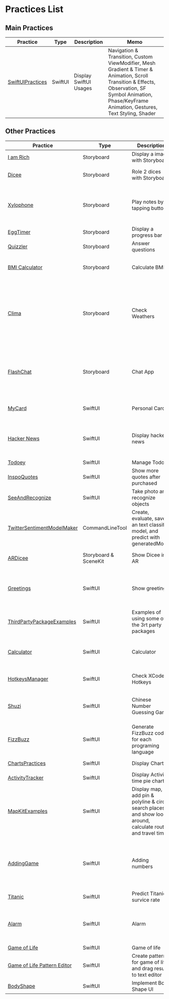 # Practices List

## Main Practices

| Practice                                                                                           | Type    | Description            | Memo                                                                                                                                                                                                     |
| -------------------------------------------------------------------------------------------------- | ------- | ---------------------- | -------------------------------------------------------------------------------------------------------------------------------------------------------------------------------------------------------- |
| [SwiftUIPractices](https://github.com/jinyongnan810/swift-ui-practices/tree/main/SwiftUIPractices) | SwiftUI | Display SwiftUI Usages | Navigation & Transition, Custom ViewModifier, Mesh Gradient & Timer & Animation, Scroll Transition & Effects, Observation, SF Symbol Animation, Phase/KeyFrame Animation, Gestures, Text Styling, Shader |

## Other Practices

| Practice                                                                                                                         | Type                  | Description                                                                                                   | Memo                                                                                                                                                                            |
| -------------------------------------------------------------------------------------------------------------------------------- | --------------------- | ------------------------------------------------------------------------------------------------------------- | ------------------------------------------------------------------------------------------------------------------------------------------------------------------------------- |
| [I am Rich](https://github.com/jinyongnan810/swift-ui-practices/tree/main/I%20am%20Rich)                                         | Storyboard            | Display a image with Storyboard                                                                               |                                                                                                                                                                                 |
| [Dicee](https://github.com/jinyongnan810/swift-ui-practices/tree/main/Dicee)                                                     | Storyboard            | Role 2 dices with Storyboard                                                                                  | Link UI to code, avoid blocking UI, Alignment and Constraints                                                                                                                   |
| [Xylophone](https://github.com/jinyongnan810/swift-ui-practices/tree/main/Xylophone)                                             | Storyboard            | Play notes by tapping buttons                                                                                 | Link onPressed method to multiple buttons, AVAudioPlayer, Load bundle files, UIView.animate                                                                                     |
| [EggTimer](https://github.com/jinyongnan810/swift-ui-practices/tree/main/EggTimer)                                               | Storyboard            | Display a progress bar                                                                                        | Timer, Progress View + UIView.animate                                                                                                                                           |
| [Quizzler](https://github.com/jinyongnan810/swift-ui-practices/tree/main/Quizzler)                                               | Storyboard            | Answer questions                                                                                              | MVC pattern, struct, mutating struct                                                                                                                                            |
| [BMI Calculator](https://github.com/jinyongnan810/swift-ui-practices/tree/main/BMI%20Calculator)                                 | Storyboard            | Calculate BMI                                                                                                 | Multiple ViewController, use segue to show modal view                                                                                                                           |
| [Clima](https://github.com/jinyongnan810/swift-ui-practices/tree/main/Clima)                                                     | Storyboard            | Check Weathers                                                                                                | Light and Dark mode color & image, using pdf(or any vector image) as image, Make API call & Parse JSON, Protocol & Delegate, Request location & handle permission, hide API Key |
| [FlashChat](https://github.com/jinyongnan810/swift-ui-practices/tree/main/FlashChat)                                             | Storyboard            | Chat App                                                                                                      | Embed in Navigation Controller, auto and manual segue, Firebase Auth/Firestore, TableView, avoid Keyboard, keyboard actions                                                     |
| [MyCard](https://github.com/jinyongnan810/swift-ui-practices/tree/main/MyCard)                                                   | SwiftUI               | Personal Card                                                                                                 | Import fonts, Extract Views, Show toast & bind status                                                                                                                           |
| [Hacker News](https://github.com/jinyongnan810/swift-ui-practices/tree/main/HackerNews)                                          | SwiftUI               | Display hacker news                                                                                           | SwiftUI list, NavigationView & NavigationLink, Networking, Publish data, Display webview & show loading                                                                         |
| [Todoey](https://github.com/jinyongnan810/swift-ui-practices/tree/main/Todoey)                                                   | SwiftUI               | Manage Todos                                                                                                  | SwiftUI Core Data,                                                                                                                                                              |
| [InspoQuotes](https://github.com/jinyongnan810/swift-ui-practices/tree/main/InspoQuotes)                                         | SwiftUI               | Show more quotes after purchased                                                                              | Check, detect, and make In-App purchases                                                                                                                                        |
| [SeeAndRecognize](https://github.com/jinyongnan810/swift-ui-practices/tree/main/SeeAndRecognize)                                 | SwiftUI               | Take photo and recognize objects                                                                              | Take photo, CoreML                                                                                                                                                              |
| [TwitterSentimentModelMaker](https://github.com/jinyongnan810/swift-ui-practices/tree/main/TwitterSentimentModelMaker)           | CommandLineTool       | Create, evaluate, save an text classify model, and predict with generatedModel                                | CreateML, NLP classify model                                                                                                                                                    |
| [ARDicee](https://github.com/jinyongnan810/swift-ui-practices/tree/main/ARDicee)                                                 | Storyboard & SceneKit | Show Dicee in AR                                                                                              | Display Objects in AR, Detect plane, Set object position                                                                                                                        |
| [Greetings](https://github.com/jinyongnan810/swift-ui-practices/tree/main/Greetings)                                             | SwiftUI               | Show greetings                                                                                                | Light and Dark mode, Localization and @AppStorage, Handle landscape mode, Detect iPad. Share code with mac app                                                                  |
| [ThirdPartyPackageExamples](https://github.com/jinyongnan810/swift-ui-practices/tree/main/ThirdPartyPackageExamples)             | SwiftUI               | Examples of using some of the 3rt party packages                                                              | [Lottie](https://airbnb.io/lottie/#/ios?id=swiftui)                                                                                                                             |
| [Calculator](https://github.com/jinyongnan810/swift-ui-practices/tree/main/Calculator)                                           | SwiftUI               | Calculator                                                                                                    | Light and dark mode, AnyView, NSExpression, NumberFormatter, Detect iPad                                                                                                        |
| [HotkeysManager](https://github.com/jinyongnan810/swift-ui-practices/tree/main/HotkeysManager)                                   | SwiftUI               | Check XCode Hotkeys                                                                                           | Display list sections, search list, Theme for ipad and mac                                                                                                                      |
| [Shuzi](https://github.com/jinyongnan810/swift-ui-practices/tree/main/Shuzi)                                                     | SwiftUI               | Chinese Number Guessing Game                                                                                  | Unit Test, Text to speech, play sounds, display sheet and fullscreen view, fetch api data                                                                                       |
| [FizzBuzz](https://github.com/jinyongnan810/swift-ui-practices/tree/main/FizzBuzz)                                               | SwiftUI               | Generate FizzBuzz code for each programing language                                                           | Define Raw String, context menu, copy to clipboard                                                                                                                              |
| [ChartsPractices](https://github.com/jinyongnan810/swift-ui-practices/tree/main/ChartsPractices)                                 | SwiftUI               | Display Charts                                                                                                | Self-made and os-like charts                                                                                                                                                    |
| [ActivityTracker](https://github.com/jinyongnan810/swift-ui-practices/tree/main/ActivityTracker)                                 | SwiftUI               | Display Activity time pie chart                                                                               | Pie/Doughnut chart, SwiftData                                                                                                                                                   |
| [MapKitExamples](https://github.com/jinyongnan810/swift-ui-practices/tree/main/MapKitExamples)                                   | SwiftUI               | Display map, add pin & polyline & circle. search places and show look-around, calculate route and travel time | MapKit                                                                                                                                                                          |
| [AddingGame](https://github.com/jinyongnan810/swift-ui-practices/tree/main/AddingGame)                                           | SwiftUI               | Adding numbers                                                                                                | Repeated animation done by withAnimation alone, Migrate Core Data to SwiftData(ViewModels kept), Migrate observable object to @Observable Macro                                 |
| [Titanic](https://github.com/jinyongnan810/swift-ui-practices/tree/main/Titanic)                                                 | SwiftUI               | Predict Titanic survice rate                                                                                  | MakeML, CoreML                                                                                                                                                                  |
| [Alarm](https://github.com/jinyongnan810/swift-ui-practices/tree/main/Alarm)                                                     | SwiftUI               | Alarm                                                                                                         | Get/set time components of Date value, add font and apply globally, unit test, migrating swiftdata models                                                                       |
| [Game of Life](https://github.com/jinyongnan810/swift-ui-practices/tree/main/Game%20of%20Life)                                   | SwiftUI               | Game of life                                                                                                  | Canvas                                                                                                                                                                          |
| [Game of Life Pattern Editor](https://github.com/jinyongnan810/swift-ui-practices/tree/main/Game%20of%20Life%20Pattern%20Editor) | SwiftUI               | Create patterns for game of life, and drag results to text editor                                             | NSItemProvider                                                                                                                                                                  |
| [BodyShape](https://github.com/jinyongnan810/swift-ui-practices/tree/main/BodyShape)                                             | SwiftUI               | Implement Body Shape UI                                                                                       | Layout,ViewModifiers                                                                                                                                                            |
